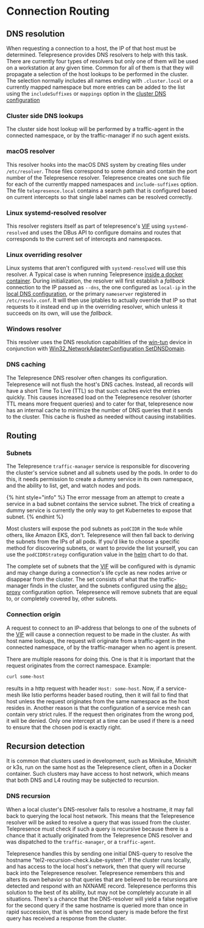 # Connection Routing

## DNS resolution

When requesting a connection to a host, the IP of that host must be determined. Telepresence provides DNS resolvers to help with this task. There are currently four types of resolvers but only one of them will be used on a workstation at any given time. Common for all of them is that they will propagate a selection of the host lookups to be performed in the cluster. The selection normally includes all names ending with `.cluster.local` or a currently mapped namespace but more entries can be added to the list using the `includeSuffixes` or `mappings` option in the [cluster DNS configuration](laptop-side-configuration.md#dns)

### Cluster side DNS lookups

The cluster side host lookup will be performed by a traffic-agent in the connected namespace, or by the traffic-manager if no such agent exists.

### macOS resolver

This resolver hooks into the macOS DNS system by creating files under `/etc/resolver`. Those files correspond to some domain and contain the port number of the Telepresence resolver. Telepresence creates one such file for each of the currently mapped namespaces and `include-suffixes` option. The file `telepresence.local` contains a search path that is configured based on current intercepts so that single label names can be resolved correctly.

### Linux systemd-resolved resolver

This resolver registers itself as part of telepresence's [VIF](networking-through-virtual-network-interface.md) using `systemd-resolved` and uses the DBus API to configure domains and routes that corresponds to the current set of intercepts and namespaces.

### Linux overriding resolver

Linux systems that aren't configured with `systemd-resolved` will use this resolver. A Typical case is when running Telepresence [inside a docker container](running-telepresence-inside-a-container.md). During initialization, the resolver will first establish a _fallback_ connection to the IP passed as `--dns`, the one configured as `local-ip` in the [local DNS configuration](laptop-side-configuration.md#dns), or the primary `nameserver` registered in `/etc/resolv.conf`. It will then use iptables to actually override that IP so that requests to it instead end up in the overriding resolver, which unless it succeeds on its own, will use the _fallback_.

### Windows resolver

This resolver uses the DNS resolution capabilities of the [win-tun](https://www.wintun.net/) device in conjunction with [Win32\_NetworkAdapterConfiguration SetDNSDomain](https://docs.microsoft.com/en-us/powershell/scripting/samples/performing-networking-tasks?view=powershell-7.2#assigning-the-dns-domain-for-a-network-adapter).

### DNS caching

The Telepresence DNS resolver often changes its configuration. Telepresence will not flush the host's DNS caches. Instead, all records will have a short Time To Live (TTL) so that such caches evict the entries quickly. This causes increased load on the Telepresence resolver (shorter TTL means more frequent queries) and to cater for that, telepresence now has an internal cache to minimize the number of DNS queries that it sends to the cluster. This cache is flushed as needed without causing instabilities.

## Routing

### Subnets

The Telepresence `traffic-manager` service is responsible for discovering the cluster's service subnet and all subnets used by the pods. In order to do this, it needs permission to create a dummy service in its own namespace, and the ability to list, get, and watch nodes and pods.&#x20;

{% hint style="info" %}
The error message from an attempt to create a service in a bad subnet contains the service subnet. The trick of creating a dummy service is currently the only way to get Kubernetes to expose that subnet.
{% endhint %}

Most clusters will expose the pod subnets as `podCIDR` in the `Node` while others, like Amazon EKS, don't. Telepresence will then fall back to deriving the subnets from the IPs of all pods. If you'd like to choose a specific method for discovering subnets, or want to provide the list yourself, you can use the `podCIDRStrategy` configuration value in the [helm](../install-telepresence/install-uninstall-the-traffic-manager.md) chart to do that.

The complete set of subnets that the [VIF](networking-through-virtual-network-interface.md) will be configured with is dynamic and may change during a connection's life cycle as new nodes arrive or disappear from the cluster. The set consists of what that the traffic-manager finds in the cluster, and the subnets configured using the [also-proxy](laptop-side-configuration.md#alsoproxysubnets) configuration option. Telepresence will remove subnets that are equal to, or completely covered by, other subnets.

### Connection origin

A request to connect to an IP-address that belongs to one of the subnets of the [VIF](networking-through-virtual-network-interface.md) will cause a connection request to be made in the cluster. As with host name lookups, the request will originate from a traffic-agent in the connected namespace, of by the traffic-manager when no agent is present.

There are multiple reasons for doing this. One is that it is important that the request originates from the correct namespace. Example:

```bash
curl some-host
```

results in a http request with header `Host: some-host`. Now, if a service-mesh like Istio performs header based routing, then it will fail to find that host unless the request originates from the same namespace as the host resides in. Another reason is that the configuration of a service mesh can contain very strict rules. If the request then originates from the wrong pod, it will be denied. Only one intercept at a time can be used if there is a need to ensure that the chosen pod is exactly right.

## Recursion detection

It is common that clusters used in development, such as Minikube, Minishift or k3s, run on the same host as the Telepresence client, often in a Docker container. Such clusters may have access to host network, which means that both DNS and L4 routing may be subjected to recursion.

### DNS recursion

When a local cluster's DNS-resolver fails to resolve a hostname, it may fall back to querying the local host network. This means that the Telepresence resolver will be asked to resolve a query that was issued from the cluster. Telepresence must check if such a query is recursive because there is a chance that it actually originated from the Telepresence DNS resolver and was dispatched to the `traffic-manager`, or a `traffic-agent`.

Telepresence handles this by sending one initial DNS-query to resolve the hostname "tel2-recursion-check.kube-system". If the cluster runs locally, and has access to the local host's network, then that query will recurse back into the Telepresence resolver. Telepresence remembers this and alters its own behavior so that queries that are believed to be recursions are detected and respond with an NXNAME record. Telepresence performs this solution to the best of its ability, but may not be completely accurate in all situations. There's a chance that the DNS-resolver will yield a false negative for the second query if the same hostname is queried more than once in rapid succession, that is when the second query is made before the first query has received a response from the cluster.

